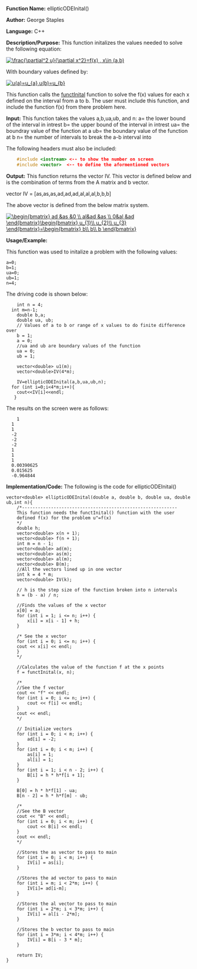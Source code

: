 **Function Name:**          ellipticODEInital()

**Author:** George Staples

**Language:** C++

**Description/Purpose:** This function initalizes the values needed to solve the following equation:

<a href="https://www.codecogs.com/eqnedit.php?latex=\frac{\partial^2&space;u}{\partial&space;x^2}=f(x)&space;,&space;x\in&space;(a,b)" target="_blank"><img src="https://latex.codecogs.com/gif.latex?\frac{\partial^2&space;u}{\partial&space;x^2}=f(x)&space;,&space;x\in&space;(a,b)" title="\frac{\partial^2 u}{\partial x^2}=f(x) , x\in (a,b)" /></a>

With boundary values defined by:

<a href="https://www.codecogs.com/eqnedit.php?latex=u(a)=u_{a},u(b)=u_{b}" target="_blank"><img src="https://latex.codecogs.com/gif.latex?u(a)=u_{a},u(b)=u_{b}" title="u(a)=u_{a},u(b)=u_{b}" /></a>

This function calls the [functInital]() function to solve the f(x) values for each x defined on the interval from a to b. The user must include this function, and include the function f(x) from there problem here. 

**Input:** This function takes the values a,b,ua,ub, and n:
a= the lower bound of the interval in intrest
b= the upper bound of the interval in intrest
ua= the boundray value of the function at a
ub= the boundary value of the function at b
n= the number of intervals to break the a-b interval into
  
The following headers must also be included:
  ```c++
      #include <iostream> <-- to show the number on screen
      #include <vector>  <-- to define the aformentioned vectors
  ```

**Output:** This function returns the vector IV. This vector is defined below and is the combination of terms from the A matrix and b vector.

vector IV = [as,as,as,ad,ad,ad,al,al,al,b,b,b]
	
The above vector is defined from the below matrix system.
	
<a href="https://www.codecogs.com/eqnedit.php?latex=\begin{bmatrix}&space;ad&space;&as&space;&0&space;\\&space;al&ad&space;&as&space;\\&space;0&al&space;&ad&space;\end{bmatrix}\begin{bmatrix}&space;u_{1}\\&space;u_{2}\\&space;u_{3}&space;\end{bmatrix}=\begin{bmatrix}&space;b\\&space;b\\&space;b&space;\end{bmatrix}" target="_blank"><img src="https://latex.codecogs.com/gif.latex?\begin{bmatrix}&space;ad&space;&as&space;&0&space;\\&space;al&ad&space;&as&space;\\&space;0&al&space;&ad&space;\end{bmatrix}\begin{bmatrix}&space;u_{1}\\&space;u_{2}\\&space;u_{3}&space;\end{bmatrix}=\begin{bmatrix}&space;b\\&space;b\\&space;b&space;\end{bmatrix}" title="\begin{bmatrix} ad &as &0 \\ al&ad &as \\ 0&al &ad \end{bmatrix}\begin{bmatrix} u_{1}\\ u_{2}\\ u_{3} \end{bmatrix}=\begin{bmatrix} b\\ b\\ b \end{bmatrix}" /></a>

**Usage/Example:**

This function was used to initalize a problem with the following values:
```
a=0;
b=1;
ua=0;
ub=1;
n=4;
```
The driving code is shown below:
```
	int n = 4;
  int m=n-1;
	double b,a;
	double ua, ub;
	// Values of a to b or range of x values to do finite difference over
	b = 1;
	a = 0;
	//ua and ub are boundary values of the function
	ua = 0;
	ub = 1;
		
	vector<double> u1(m);
	vector<double>IV(4*m);
		
	IV=ellipticODEInital(a,b,ua,ub,n);
  for (int i=0;i<4*m;i++){
    cout<<IV[i]<<endl;
   }
```

The results on the screen were as follows:

```
	1
  1
  1
  -2
  -2
  -2
  1
  1
  1
  0.00390625
  0.015625
  -0.964844
```

**Implementation/Code:** The following is the code for ellipticODEInital()
```
vector<double> ellipticODEInital(double a, double b, double ua, double ub,int n){
	/*-----------------------------------------------------------
	This function needs the functInital() function with the user
	defined f(x) for the problem u"=f(x)
	*/
	double h;
	vector<double> x(n + 1);
	vector<double> f(n + 1);
	int m = n - 1;
	vector<double> ad(m);
	vector<double> as(m);
	vector<double> al(m);
	vector<double> B(m);
	//All the vectors lined up in one vector
	int k = 4 * m;
	vector<double> IV(k);

	// h is the step size of the function broken into n intervals	
	h = (b - a) / n;

	//Finds the values of the x vector
	x[0] = a;
	for (int i = 1; i <= n; i++) {
		x[i] = x[i - 1] + h;
	}

	/* See the x vector
	for (int i = 0; i <= n; i++) {
	cout << x[i] << endl;
	}
	*/

	//Calculates the value of the function f at the x points
	f = functInital(x, n);

	/*
	//See the f vector
	cout << "f" << endl;
	for (int i = 0; i <= n; i++) {
		cout << f[i] << endl;
	}
	cout << endl;
	*/

	// Initialize vectors
	for (int i = 0; i < m; i++) {
		ad[i] = -2;
	}
	for (int i = 0; i < m; i++) {
		as[i] = 1;
		al[i] = 1;
	}
	for (int i = 1; i < n - 2; i++) {
		B[i] = h * h*f[i + 1];
	}

	B[0] = h * h*f[1] - ua;
	B[n - 2] = h * h*f[m] - ub;

	/*
	//See the B vector
	cout << "B" << endl;
	for (int i = 0; i < m; i++) {
		cout << B[i] << endl;
	}
	cout << endl;
	*/

	//Stores the as vector to pass to main
	for (int i = 0; i < m; i++) {
		IV[i] = as[i];
	}

	//Stores the ad vector to pass to main
	for (int i = m; i < 2*m; i++) {
		IV[i]= ad[i-m];
	}

	//Stores the al vector to pass to main
	for (int i = 2*m; i < 3*m; i++) {
		IV[i] = al[i - 2*m];
	}

	//Stores the b vector to pass to main
	for (int i = 3*m; i < 4*m; i++) {
		IV[i] = B[i - 3 * m];
	}
		
	return IV;
}
```
